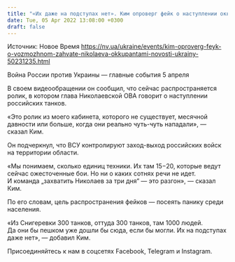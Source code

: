 ```yaml
---
title: "«Их даже на подступах нет». Ким опроверг фейк о наступлении оккупантов на Николаев"
date: Tue, 05 Apr 2022 13:08:00 +0300
draft: false
---
```

Источник: Новое Время https://nv.ua/ukraine/events/kim-oproverg-feyk-o-vozmozhnom-zahvate-nikolaeva-okkupantami-novosti-ukrainy-50231235.html


Война России против Украины — главные события 5 апреля

В своем видеообращении он сообщил, что сейчас распространяется ролик, в котором глава Николаевской ОВА говорит о наступлении российских танков.

«Это ролик из моего кабинета, которого не существует, месячной давности или больше, когда они реально чуть-чуть нападали», — сказал Ким.

Он подчеркнул, что ВСУ контролируют заход-выход российских войск на территории области.

«Мы понимаем, сколько единиц техники. Их там 15−20, которые ведут сейчас ожесточенные бои. Но ни о каких сотнях речи не идет. И команда „захватить Николаев за три дня“ — это разгон», — сказал Ким.

По его словам, цель распространения фейков — посеять панику среди населения.

«Из Снигеревки 300 танков, оттуда 300 танков, там 1000 людей. Да они бы пешком уже дошли бы сюда, если бы могли. Их на подступах даже нет», — добавил Ким.

Присоединяйтесь к нам в соцсетях Facebook, Telegram и Instagram.
